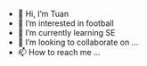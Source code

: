 - 👋 Hi, I’m Tuan
- 👀 I’m interested in football
- 🌱 I’m currently learning SE
- 💞️ I’m looking to collaborate on ...
- 📫 How to reach me ...

<!---
NguyenTuan03/NguyenTuan03 is a ✨ special ✨ repository because its `README.md` (this file) appears on your GitHub profile.
You can click the Preview link to take a look at your changes.
--->
